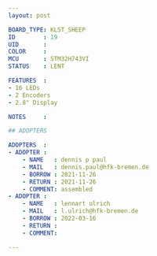 ```yaml
---
layout: post

BOARD_TYPE: KLST_SHEEP
ID        : 19
UID       : 
COLOR     : 
MCU       : STM32H743VI
STATUS    : LENT

FEATURES  :
- 16 LEDs
- 2 Encoders
- 2.8" Display

NOTES     :

## ADOPTERS

ADOPTERS  :
- ADOPTER :
    - NAME   : dennis p paul
    - MAIL   : dennis.paul@hfk-bremen.de
    - BORROW : 2021-11-26
    - RETURN : 2021-11-26
    - COMMENT: assembled
- ADOPTER :
    - NAME   : lennart ulrich
    - MAIL   : l.ulrich@hfk-bremen.de
    - BORROW : 2022-03-16
    - RETURN : 
    - COMMENT: 

---
```


